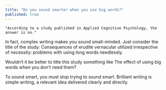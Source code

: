 ```yaml
---
title: "Do you sound smarter when you use big words?"
published: true
---
```


`"According to a study published in Applied Cognitive Psychology, the answer is no."`

In fact, complex writing makes you sound small-minded. Just consider the title of the study: Consequences of erudite vernacular utilized irrespective of necessity: problems with using long words needlessly.

Wouldn’t it be better to title this study something like The effect of using big words when you don’t need them?

To sound smart, you must stop trying to sound smart. Brilliant writing is simple writing, a relevant idea delivered clearly and directly.
